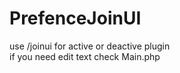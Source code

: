 # PrefenceJoinUI

use /joinui for active or deactive plugin
<br>
if you need edit text check Main.php
